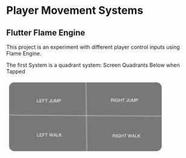 # Player Movement Systems
## Flutter Flame Engine

This project is an experiment with different player control inputs using Flame Engine.

The first System is a quadrant system:
Screen Quadrants Below when Tapped

![Image](https://github.com/maydev99/player_movement/blob/Quadrant_Walk_Jump/android/Quadrant%20System.png)
